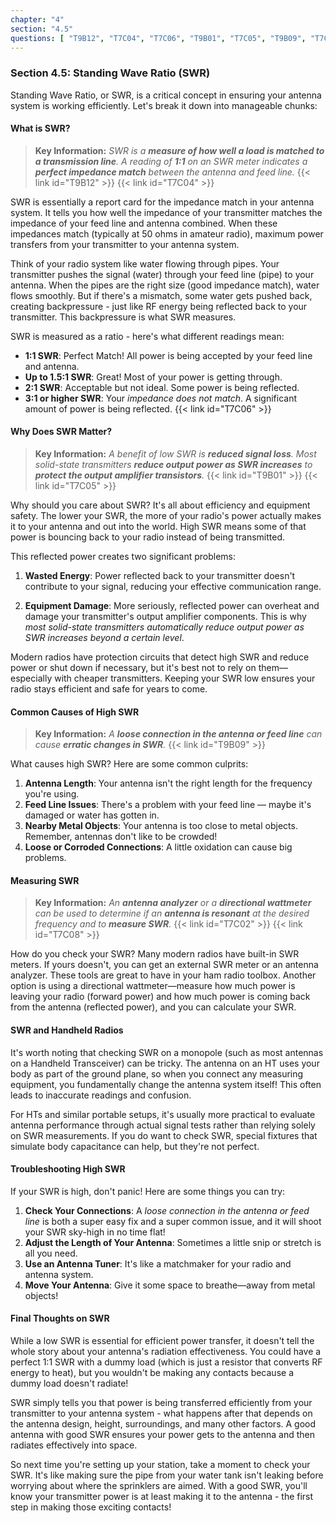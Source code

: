 ```yaml
---
chapter: "4"
section: "4.5"
questions: [ "T9B12", "T7C04", "T7C06", "T9B01", "T7C05", "T9B09", "T7C02", "T7C08" ]
---
```


### Section 4.5: Standing Wave Ratio (SWR)

Standing Wave Ratio, or SWR, is a critical concept in ensuring your antenna system is working efficiently. Let's break it down into manageable chunks:

#### What is SWR?

> **Key Information:** *SWR is a **measure of how well a load is matched to a transmission line**. A reading of **1:1** on an SWR meter indicates a **perfect impedance match** between the antenna and feed line.* {{< link id="T9B12" >}} {{< link id="T7C04" >}}

SWR is essentially a report card for the impedance match in your antenna system. It tells you how well the impedance of your transmitter matches the impedance of your feed line and antenna combined. When these impedances match (typically at 50 ohms in amateur radio), maximum power transfers from your transmitter to your antenna system.

Think of your radio system like water flowing through pipes. Your transmitter pushes the signal (water) through your feed line (pipe) to your antenna. When the pipes are the right size (good impedance match), water flows smoothly. But if there's a mismatch, some water gets pushed back, creating backpressure - just like RF energy being reflected back to your transmitter. This backpressure is what SWR measures.

SWR is measured as a ratio - here's what different readings mean:

- **1:1 SWR**: Perfect Match! All power is being accepted by your feed line and antenna.
- **Up to 1.5:1 SWR**: Great! Most of your power is getting through.
- **2:1 SWR**: Acceptable but not ideal. Some power is being reflected.
- **3:1 or higher SWR**: Your *impedance does not match*. A significant amount of power is being reflected. {{< link id="T7C06" >}}

#### Why Does SWR Matter?

> **Key Information:** *A benefit of low SWR is **reduced signal loss**. Most solid-state transmitters **reduce output power as SWR increases** to **protect the output amplifier transistors**.* {{< link id="T9B01" >}} {{< link id="T7C05" >}}

Why should you care about SWR? It's all about efficiency and equipment safety. The lower your SWR, the more of your radio's power actually makes it to your antenna and out into the world. High SWR means some of that power is bouncing back to your radio instead of being transmitted.

This reflected power creates two significant problems:

1. **Wasted Energy**: Power reflected back to your transmitter doesn't contribute to your signal, reducing your effective communication range.

2. **Equipment Damage**: More seriously, reflected power can overheat and damage your transmitter's output amplifier components. This is why *most solid-state transmitters automatically reduce output power as SWR increases beyond a certain level*.

Modern radios have protection circuits that detect high SWR and reduce power or shut down if necessary, but it's best not to rely on them—especially with cheaper transmitters. Keeping your SWR low ensures your radio stays efficient and safe for years to come.

#### Common Causes of High SWR

> **Key Information:** *A **loose connection in the antenna or feed line** can cause **erratic changes in SWR**.* {{< link id="T9B09" >}}

What causes high SWR? Here are some common culprits:

1. **Antenna Length**: Your antenna isn't the right length for the frequency you're using.
2. **Feed Line Issues**: There's a problem with your feed line — maybe it's damaged or water has gotten in.
3. **Nearby Metal Objects**: Your antenna is too close to metal objects. Remember, antennas don't like to be crowded!
4. **Loose or Corroded Connections**: A little oxidation can cause big problems.

#### Measuring SWR

> **Key Information:** *An **antenna analyzer** or a **directional wattmeter** can be used to determine if an **antenna is resonant** at the desired frequency and to **measure SWR**.* {{< link id="T7C02" >}} {{< link id="T7C08" >}}

How do you check your SWR? Many modern radios have built-in SWR meters. If yours doesn't, you can get an external SWR meter or an antenna analyzer. These tools are great to have in your ham radio toolbox. Another option is using a directional wattmeter—measure how much power is leaving your radio (forward power) and how much power is coming back from the antenna (reflected power), and you can calculate your SWR.

#### SWR and Handheld Radios

It's worth noting that checking SWR on a monopole (such as most antennas on a Handheld Transceiver) can be tricky. The antenna on an HT uses your body as part of the ground plane, so when you connect any measuring equipment, you fundamentally change the antenna system itself! This often leads to inaccurate readings and confusion.

For HTs and similar portable setups, it's usually more practical to evaluate antenna performance through actual signal tests rather than relying solely on SWR measurements. If you do want to check SWR, special fixtures that simulate body capacitance can help, but they're not perfect.

#### Troubleshooting High SWR

If your SWR is high, don't panic! Here are some things you can try:

1. **Check Your Connections**: A *loose connection in the antenna or feed line* is both a super easy fix and a super common issue, and it will shoot your SWR sky-high in no time flat!
2. **Adjust the Length of Your Antenna**: Sometimes a little snip or stretch is all you need.
3. **Use an Antenna Tuner**: It's like a matchmaker for your radio and antenna system.
4. **Move Your Antenna**: Give it some space to breathe—away from metal objects!

#### Final Thoughts on SWR

While a low SWR is essential for efficient power transfer, it doesn't tell the whole story about your antenna's radiation effectiveness. You could have a perfect 1:1 SWR with a dummy load (which is just a resistor that converts RF energy to heat), but you wouldn't be making any contacts because a dummy load doesn't radiate!

SWR simply tells you that power is being transferred efficiently from your transmitter to your antenna system - what happens after that depends on the antenna design, height, surroundings, and many other factors. A good antenna with good SWR ensures your power gets to the antenna and then radiates effectively into space.

So next time you're setting up your station, take a moment to check your SWR. It's like making sure the pipe from your water tank isn't leaking before worrying about where the sprinklers are aimed. With a good SWR, you'll know your transmitter power is at least making it to the antenna - the first step in making those exciting contacts!
